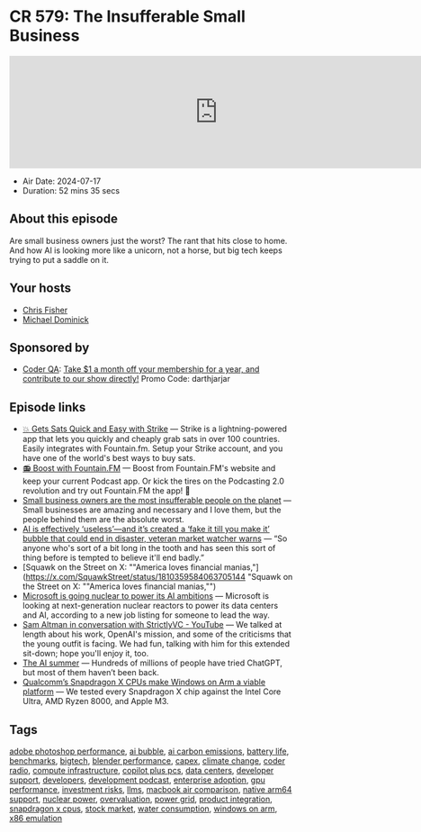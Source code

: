 # CR 579: The Insufferable Small Business

<iframe src="https://player.fireside.fm/v2/MLf2ZzhC+fI2j3roX?theme=dark" width="740" height="200" frameborder="0" scrolling="no"></iframe>

* Air Date: 2024-07-17
* Duration: 52 mins 35 secs

## About this episode

Are small business owners just the worst? The rant that hits close to home. And how AI is looking more like a unicorn, not a horse, but big tech keeps trying to put a saddle on it.

## Your hosts
* [Chris Fisher](https://coder.show/hosts/chrislas)
* [Michael Dominick](https://coder.show/hosts/michael)

## Sponsored by

  * [Coder QA](https://jupitersignal.memberful.com/checkout?plan=53334&coupon=darthjarjar): [Take $1 a month off your membership for a year, and contribute to our show directly!](https://jupitersignal.memberful.com/checkout?plan=53334&coupon=darthjarjar) Promo Code: darthjarjar



## Episode links

  * [💥 Gets Sats Quick and Easy with Strike](https://strike.me/ "💥 Gets Sats Quick and Easy with Strike") — Strike is a lightning-powered app that lets you quickly and cheaply grab sats in over 100 countries. Easily integrates with Fountain.fm. Setup your Strike account, and you have one of the world's best ways to buy sats.
  * [📻 Boost with Fountain.FM](https://fountain.fm/show/OWdse4h3MzNbS8Og5RJk "📻 Boost with Fountain.FM") — Boost from Fountain.FM's website and keep your current Podcast app. Or kick the tires on the Podcasting 2.0 revolution and try out Fountain.FM the app! 🚀
  * [Small business owners are the most insufferable people on the planet](https://www.reddit.com/r/unpopularopinion/comments/1aqpbnr/small_business_owners_are_the_most_insufferable/ "Small business owners are the most insufferable people on the planet") — Small businesses are amazing and necessary and I love them, but the people behind them are the absolute worst. 
  * [AI is effectively ‘useless’—and it’s created a ‘fake it till you make it’ bubble that could end in disaster, veteran market watcher warns](https://finance.yahoo.com/news/ai-effectively-useless-created-fake-194008129.html?guccounter=1 "AI is effectively ‘useless’—and it’s created a ‘fake it till you make it’ bubble that could end in disaster, veteran market watcher warns") — “So anyone who's sort of a bit long in the tooth and has seen this sort of thing before is tempted to believe it'll end badly.”
  * [Squawk on the Street on X: ""America loves financial manias,"](https://x.com/SquawkStreet/status/1810359584063705144 "Squawk on the Street on X: ""America loves financial manias,"")
  * [Microsoft is going nuclear to power its AI ambitions](https://www.theverge.com/2023/9/26/23889956/microsoft-next-generation-nuclear-energy-smr-job-hiring "Microsoft is going nuclear to power its AI ambitions") — Microsoft is looking at next-generation nuclear reactors to power its data centers and AI, according to a new job listing for someone to lead the way.
  * [Sam Altman in conversation with StrictlyVC - YouTube](https://www.youtube.com/watch?v=TzcJlKg2Rc0 "Sam Altman in conversation with StrictlyVC - YouTube") — We talked at length about his work, OpenAI's mission, and some of the criticisms that the young outfit is facing. We had fun, talking with him for this extended sit-down; hope you'll enjoy it, too. 
  * [The AI summer](https://www.ben-evans.com/benedictevans/2024/7/9/the-ai-summer "The AI summer") — Hundreds of millions of people have tried ChatGPT, but most of them haven’t been back.
  * [Qualcomm’s Snapdragon X CPUs make Windows on Arm a viable platform](https://www.theverge.com/24191671/copilot-plus-pcs-laptops-qualcomm-intel-amd-apple "Qualcomm’s Snapdragon X CPUs make Windows on Arm a viable platform") — We tested every Snapdragon X chip against the Intel Core Ultra, AMD Ryzen 8000, and Apple M3.



## Tags

[adobe photoshop performance](https://coder.show/tags/adobe%20photoshop%20performance), [ai bubble](https://coder.show/tags/ai%20bubble), [ai carbon emissions](https://coder.show/tags/ai%20carbon%20emissions), [battery life](https://coder.show/tags/battery%20life), [benchmarks](https://coder.show/tags/benchmarks), [bigtech](https://coder.show/tags/bigtech), [blender performance](https://coder.show/tags/blender%20performance), [capex](https://coder.show/tags/capex), [climate change](https://coder.show/tags/climate%20change), [coder radio](https://coder.show/tags/coder%20radio), [compute infrastructure](https://coder.show/tags/compute%20infrastructure), [copilot plus pcs](https://coder.show/tags/copilot%20plus%20pcs), [data centers](https://coder.show/tags/data%20centers), [developer support](https://coder.show/tags/developer%20support), [developers](https://coder.show/tags/developers), [development podcast](https://coder.show/tags/development%20podcast), [enterprise adoption](https://coder.show/tags/enterprise%20adoption), [gpu performance](https://coder.show/tags/gpu%20performance), [investment risks](https://coder.show/tags/investment%20risks), [llms](https://coder.show/tags/llms), [macbook air comparison](https://coder.show/tags/macbook%20air%20comparison), [native arm64 support](https://coder.show/tags/native%20arm64%20support), [nuclear power](https://coder.show/tags/nuclear%20power), [overvaluation](https://coder.show/tags/overvaluation), [power grid](https://coder.show/tags/power%20grid), [product integration](https://coder.show/tags/product%20integration), [snapdragon x cpus](https://coder.show/tags/snapdragon%20x%20cpus), [stock market](https://coder.show/tags/stock%20market), [water consumption](https://coder.show/tags/water%20consumption), [windows on arm](https://coder.show/tags/windows%20on%20arm), [x86 emulation](https://coder.show/tags/x86%20emulation)
